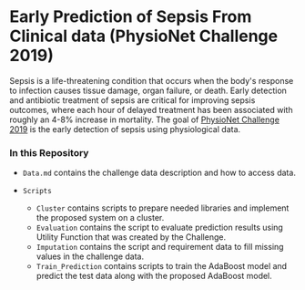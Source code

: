 # Early Prediction of Sepsis From Clinical data (PhysioNet Challenge 2019)

Sepsis is a life-threatening condition that occurs when the body's response to infection causes tissue damage, organ failure, or death. Early detection and antibiotic treatment of sepsis are critical for improving sepsis outcomes, where each hour of delayed treatment has been associated with roughly an 4-8% increase in mortality.
The goal of [PhysioNet Challenge 2019](https://physionet.org/content/challenge-2019/1.0.0/) is the early detection of sepsis using physiological data.

### In this Repository

- `Data.md` contains the challenge data description and how to access data.  

- `Scripts`
  - `Cluster` contains scripts to prepare needed libraries and implement the proposed system on a cluster. 
  - `Evaluation` contains the script to evaluate prediction results using Utility Function that was created by the Challenge. 
  - `Imputation` contains the script and requirement data to fill missing values in the challenge data. 
  - `Train_Prediction` contains scripts to train the AdaBoost model and predict the test data along with the proposed AdaBoost model.
